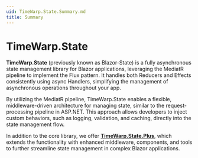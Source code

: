 ```yaml
---
uid: TimeWarp.State.Summary.md
title: Summary
---
```


# TimeWarp.State

**TimeWarp.State** (previously known as Blazor-State) is a fully asynchronous state management library for Blazor applications, leveraging the MediatR pipeline to implement the Flux pattern. It handles both Reducers and Effects consistently using async Handlers, simplifying the management of asynchronous operations throughout your app.

By utilizing the MediatR pipeline, TimeWarp.State enables a flexible, middleware-driven architecture for managing state, similar to the request-processing pipeline in ASP.NET. This approach allows developers to inject custom behaviors, such as logging, validation, and caching, directly into the state management flow.

In addition to the core library, we offer **[TimeWarp.State.Plus](/Source/TimeWarp.State.Plus)**, which extends the functionality with enhanced middleware, components, and tools to further streamline state management in complex Blazor applications.
